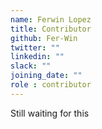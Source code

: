 ```yaml
---
name: Ferwin Lopez
title: Contributor
github: Fer-Win
twitter: ""
linkedin: ""
slack: ""
joining_date: ""
role : contributor
---
```


Still waiting for this
